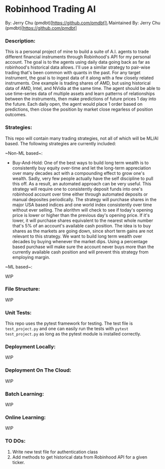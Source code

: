 # Robinhood Trading AI

By: Jerry Chu (pmdbt)[https://github.com/pmdbt]\
Maintained By: Jerry Chu (pmdbt)[https://github.com/pmdbt]

### Description:

This is a personal project of mine to build a suite of A.I. agents to trade different financial instruments through Robinhood's API for my personal account. The goal is to the agents using daily data going back as far as robinhood's historical data allows. I'll use a similar strategy to pair-wise trading that's been common with quants in the past. For any target instrument, the goal is to ingest data of it along with a few closely related instruments. One example is trading shares of AMD, but using historical data of AMD, Intel, and NVidia at the same time. The agent should be able to use time-series data of multiple assets and learn patterns of relationships between the instruments, then make predictions of future prices 1 day into the future. Each daily open, the agent would place 1 order based on predictions, then close the position by market close regarless of position outcomes.


### Strategies:

This repo will contain many trading strategies, not all of which will be
ML/AI based. The following strategies are currently included:

~Non-ML based~:

- Buy-And-Hold: One of the best ways to build long term wealth is to consistently
buy equity over-time and let the long-term appreciation over many decades act
with a compounding effect to grow one's wealth. Sadly, very few people actually
have the self discipline to pull this off. As a result, an automated approach
can be very useful. This strategy will require one to consistently deposit funds
into one's robinhood account over time either through automated deposits or
manual deposites periodically. The strategy will purchase shares in the major
USA based indices and one world index consistently over time without ever selling.
The alorithm will check to see if today's opening price is lower or higher than
the previous day's opening price. If it's lower, it will purchase shares equivalent
to the nearest whole number that's 5% of an account's available cash position. The
idea is to buy shares as the markets are going down, since short term gains are
not relevant to this strategy. We want to build long term wealth over decades
by buying whenever the market dips. Using a percentage based purchase will make
sure the account never buys more than the currently available cash position and
will prevent this strategy from employing margin.

~ML based~:

WIP

### File Structure:
WIP

### Unit Tests:

This repo uses the pytest framework for testing. The test file is `test_project.py`
and one can easily run the tests with `pytest test_project.py` as long as the pytest
module is installed correctly.

### Deployment Locally:
WIP

### Deployment On The Cloud:
WIP

### Batch Learning:
WIP

### Online Learning:
WIP

### TO DOs:

1. Write new test file for authentication class
2. Add methods to get historical data from Robinhood API for a given ticker.


